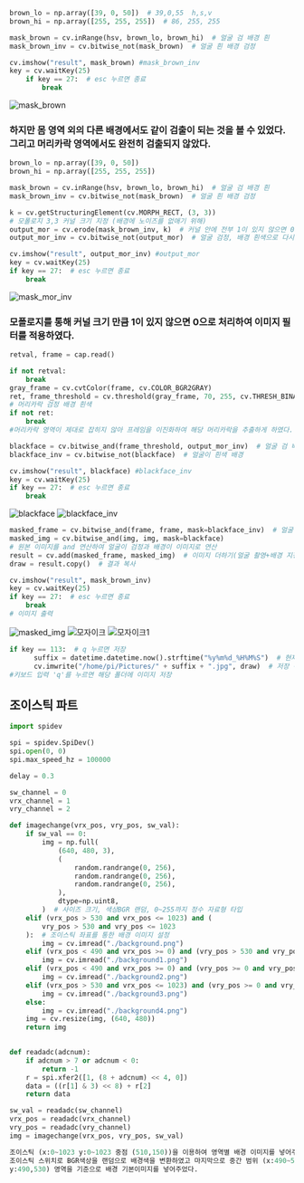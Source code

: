 ```python
brown_lo = np.array([39, 0, 50])  # 39,0,55  h,s,v
brown_hi = np.array([255, 255, 255])  # 86, 255, 255

mask_brown = cv.inRange(hsv, brown_lo, brown_hi)  # 얼굴 검 배경 흰
mask_brown_inv = cv.bitwise_not(mask_brown)  # 얼굴 흰 배경 검정 

cv.imshow("result", mask_brown) #mask_brown_inv
key = cv.waitKey(25)
    if key == 27:  # esc 누르면 종료
        break

```

![mask_brown](https://github.com/Dongsun1234/BackgroundChromaKey/assets/130419965/11238559-f262-4884-8ccb-e542d7165fe7)

### 하지만 몸 영역 외의 다른 배경에서도 같이 검출이 되는 것을 볼 수 있었다. 그리고 머리카락 영역에서도 완전히 검출되지 않았다.

```python
brown_lo = np.array([39, 0, 50])  
brown_hi = np.array([255, 255, 255]) 

mask_brown = cv.inRange(hsv, brown_lo, brown_hi)  # 얼굴 검 배경 흰
mask_brown_inv = cv.bitwise_not(mask_brown)  # 얼굴 흰 배경 검정 

k = cv.getStructuringElement(cv.MORPH_RECT, (3, 3))
# 모폴로지 3,3 커널 크기 지정 (배경에 노이즈를 없애기 위해)
output_mor = cv.erode(mask_brown_inv, k)  # 커널 안에 전부 1이 있지 않으면 0으로 처리
output_mor_inv = cv.bitwise_not(output_mor)  # 얼굴 검정, 배경 흰색으로 다시 변환

cv.imshow("result", output_mor_inv) #output_mor
key = cv.waitKey(25)
if key == 27:  # esc 누르면 종료
    break
```


![mask_mor_inv](https://github.com/Dongsun1234/BackgroundChromaKey/assets/130419965/b9f11133-e2bb-46d2-95c9-b34200bc8f16)

### 모폴로지를 통해  커널 크기 만큼 1이 있지 않으면 0으로 처리하여 이미지 필터를 적용하였다.

```python
retval, frame = cap.read()

if not retval:
    break
gray_frame = cv.cvtColor(frame, cv.COLOR_BGR2GRAY)
ret, frame_threshold = cv.threshold(gray_frame, 70, 255, cv.THRESH_BINARY)
# 머리카락 검정 배경 흰색
if not ret:
    break
#머리카락 영역이 제대로 잡히지 않아 프레임을 이진화하여 해당 머리카락을 추출하게 하였다.

blackface = cv.bitwise_and(frame_threshold, output_mor_inv)  # 얼굴 검 배경 흰
blackface_inv = cv.bitwise_not(blackface)  # 얼굴이 흰색 배경 

cv.imshow("result", blackface) #blackface_inv
key = cv.waitKey(25)
if key == 27:  # esc 누르면 종료
    break
```
![blackface](https://github.com/Dongsun1234/BackgroundChromaKey/assets/130419965/e63ed18a-6b57-4cad-9bc6-0c21282f28d8)
![blackface_inv](https://github.com/Dongsun1234/BackgroundChromaKey/assets/130419965/f3d8f853-89a2-466f-af28-b072381d732e)

```python
masked_frame = cv.bitwise_and(frame, frame, mask=blackface_inv)  # 얼굴 원본 배경 검정
masked_img = cv.bitwise_and(img, img, mask=blackface)
# 원본 이미지를 and 연산하여 얼굴이 검정과 배경이 이미지로 연산
result = cv.add(masked_frame, masked_img)  # 이미지 더하기(얼굴 촬영+배경 지정)
draw = result.copy()  # 결과 복사

cv.imshow("result", mask_brown_inv)
key = cv.waitKey(25)
if key == 27:  # esc 누르면 종료
    break
# 이미지 출력
```
![masked_img](https://github.com/Dongsun1234/BackgroundChromaKey/assets/130419965/04b68214-403a-4903-9943-270b6b6b41c9)
![모자이크](https://github.com/Dongsun1234/BackgroundChromaKey/assets/130419965/9bc09ec7-af0b-4a49-b3bc-63dcfe3b3517)
![모자이크1](https://github.com/Dongsun1234/BackgroundChromaKey/assets/130419965/30318a60-d5f6-4a4c-a834-c4f0a175d528)

```python
if key == 113:  # q 누르면 저장
	  suffix = datetime.datetime.now().strftime("%y%m%d_%H%M%S")  # 현재 시간으로 저장
	  cv.imwrite("/home/pi/Pictures/" + suffix + ".jpg", draw)  # 저장 경로 및 복사 이미지
#키보드 입력 'q'를 누르면 해당 폴더에 이미지 저장
```

## 조이스틱 파트
```python
import spidev

spi = spidev.SpiDev()
spi.open(0, 0)
spi.max_speed_hz = 100000

delay = 0.3

sw_channel = 0
vrx_channel = 1
vry_channel = 2

def imagechange(vrx_pos, vry_pos, sw_val):
    if sw_val == 0:
        img = np.full(
            (640, 480, 3),
            (
                random.randrange(0, 256),
                random.randrange(0, 256),
                random.randrange(0, 256),
            ),
            dtype=np.uint8,
        )  # 사이즈 크기, 색상BGR 랜덤, 0~255까지 정수 자료형 타입
    elif (vrx_pos > 530 and vrx_pos <= 1023) and (
        vry_pos > 530 and vry_pos <= 1023
    ):  # 조이스틱 좌표를 통한 배경 이미지 설정
        img = cv.imread("./background.png")
    elif (vrx_pos < 490 and vrx_pos >= 0) and (vry_pos > 530 and vry_pos <= 1023):
        img = cv.imread("./background1.png")
    elif (vrx_pos < 490 and vrx_pos >= 0) and (vry_pos >= 0 and vry_pos < 490):
        img = cv.imread("./background2.png")
    elif (vrx_pos > 530 and vrx_pos <= 1023) and (vry_pos >= 0 and vry_pos < 490):
        img = cv.imread("./background3.png")
    else:
        img = cv.imread("./background4.png")
    img = cv.resize(img, (640, 480))
    return img

    
def readadc(adcnum):
    if adcnum > 7 or adcnum < 0:
        return -1
    r = spi.xfer2([1, (8 + adcnum) << 4, 0])
    data = ((r[1] & 3) << 8) + r[2]
    return data

sw_val = readadc(sw_channel)
vrx_pos = readadc(vrx_channel)
vry_pos = readadc(vry_channel)
img = imagechange(vrx_pos, vry_pos, sw_val)

조이스틱 (x:0~1023 y:0~1023 중점 (510,150))을 이용하여 영역별 배경 이미지를 넣어주었고
조이스틱 스위치로 BGR색상을 랜덤으로 배경색을 변환하였고 마지막으로 중간 범위 (x:490~530,
y:490,530) 영역을 기준으로 배경 기본이미지를 넣어주었다.
```
